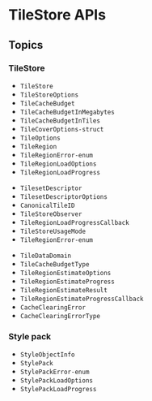 # TileStore APIs



## Topics


### TileStore

- ``TileStore``
- ``TileStoreOptions``
- ``TileCacheBudget``
- ``TileCacheBudgetInMegabytes``
- ``TileCacheBudgetInTiles``
- ``TileCoverOptions-struct``
- ``TileOptions``
- ``TileRegion``
- ``TileRegionError-enum``
- ``TileRegionLoadOptions``
- ``TileRegionLoadProgress``
<!--- Should we hide it? There are no fields available -->
- ``TilesetDescriptor``
- ``TilesetDescriptorOptions``
- ``CanonicalTileID``
- ``TileStoreObserver``
- ``TileRegionLoadProgressCallback``
- ``TileStoreUsageMode``
- ``TileRegionError-enum``
<!--should next item be public?-->
- ``TileDataDomain``
- ``TileCacheBudgetType``
- ``TileRegionEstimateOptions``
- ``TileRegionEstimateProgress``
- ``TileRegionEstimateResult``
- ``TileRegionEstimateProgressCallback``
- ``CacheClearingError``
- ``CacheClearingErrorType``

### Style pack

- ``StyleObjectInfo``
- ``StylePack``
- ``StylePackError-enum``
- ``StylePackLoadOptions``
- ``StylePackLoadProgress``
